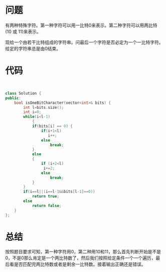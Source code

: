 # 问题 #
有两种特殊字符。第一种字符可以用一比特0来表示。第二种字符可以用两比特(10 或 11)来表示。

现给一个由若干比特组成的字符串。问最后一个字符是否必定为一个一比特字符。给定的字符串总是由0结束。
# 代码 #
```C++


class Solution {
public:
    bool isOneBitCharacter(vector<int>& bits) {
        int l=bits.size(); 
        int i=0;
        while(i<l-1) 
            {
            if(bits[i] == 0) {
                if(i+1<l) 
                   i++;
                else 
                    break;
            }
            else
            {
                if (i+2<l) 
                 i+=2;
                else 
                    break;
            }
        }
        if(i==l||(i==l-1&&bits[l-1]==0))
            return true;
        else 
            return false;
    }
};
```

# 总结 #
按照题目要求可知，第一种字符用0，第二种用10和11，那么首先判断开始是不是0，不是0那么肯定是一个两比特数了，然后我们按照给定条件一个一个遍历，最后看是否匹配完两比特数或者是剩余一比特数。接着输出正确还是错误。